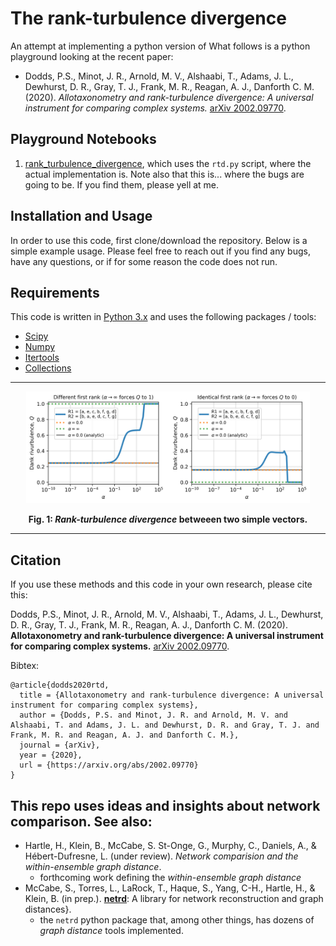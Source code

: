 # The rank-turbulence divergence

An attempt at implementing a python version of What  follows is a python
playground looking at the recent paper:

- Dodds, P.S.,  Minot, J. R., Arnold, M. V., Alshaabi, T., Adams, J. L.,
Dewhurst, D. R., Gray, T. J., Frank, M. R., Reagan, A. J., Danforth C. M.
(2020). *Allotaxonometry and rank-turbulence divergence: A universal instrument
for comparing complex systems.* 
[arXiv 2002.09770](https://arxiv.org/abs/2002.09770).


## Playground Notebooks
1. [rank_turbulence_divergence](https://nbviewer.jupyter.org/github/jkbren/rank-turbulence-divergence/blob/master/code/rank_turbulence_divergence.ipynb), which uses the `rtd.py` script, where the actual implementation is. Note also that this is... where the bugs are going to be. If you find them, please yell at me.


## Installation and Usage

In order to use this code, first clone/download the repository. 
Below is a simple example usage. Please feel free to reach 
out if you find any bugs, have any questions, or if for some reason
the code does not run. 

## Requirements  <a name="requirements"/>

This code is written in [Python 3.x](https://www.python.org) and uses 
the following packages / tools:

* [Scipy](http://www.scipy.org/)
* [Numpy](http://numpy.scipy.org/)
* [Itertools](https://docs.python.org/2/library/itertools.html)
* [Collections](https://docs.python.org/2/library/collections.html)

- - - -

<p align="center">
<img src="figs/pngs/rank_divurbulence.png" alt="rank_turb" width="90%"/>
</p>

**<p align="center">Fig. 1: *Rank-turbulence divergence* betweeen two simple vectors.</center>**

- - - -

## Citation   <a name="citation"/>

If you use these methods and this code in your own research, please cite this:

Dodds, P.S.,  Minot, J. R., Arnold, M. V., Alshaabi, T., Adams, J. L.,
Dewhurst, D. R., Gray, T. J., Frank, M. R., Reagan, A. J., Danforth C. M.
(2020). **Allotaxonometry and rank-turbulence divergence: A universal instrument
for comparing complex systems.**
[arXiv 2002.09770](https://arxiv.org/abs/2002.09770).

Bibtex: 
```text
@article{dodds2020rtd,
  title = {Allotaxonometry and rank-turbulence divergence: A universal instrument for comparing complex systems},
  author = {Dodds, P.S. and Minot, J. R. and Arnold, M. V. and Alshaabi, T. and Adams, J. L. and Dewhurst, D. R. and Gray, T. J. and Frank, M. R. and Reagan, A. J. and Danforth C. M.},
  journal = {arXiv},
  year = {2020},
  url = {https://arxiv.org/abs/2002.09770}
}
```

## This repo uses ideas and insights about network comparison. See also:

* Hartle, H., Klein, B., McCabe, S. St-Onge, G., Murphy, C., Daniels, A.,
& Hébert-Dufresne, L. (under review).
*Network comparision and the within-ensemble graph distance*.
    + forthcoming work defining the *within-ensemble graph distance*
* McCabe, S., Torres, L., LaRock, T., Haque, S., Yang, C-H., Hartle, H.,
& Klein, B. (in prep.). [**netrd**](https://github.com/netsiphd/netrd): A
library for network reconstruction and graph distances}.
    + the `netrd` python package that, among other things, has dozens
    of *graph distance* tools implemented.
